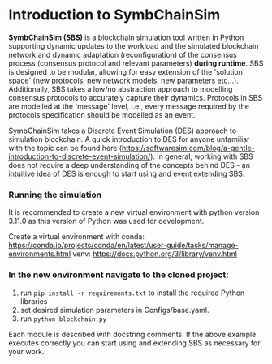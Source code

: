 # Introduction to SymbChainSim

**SymbChainSim (SBS)** is a blockchain simulation tool written in Python supporting dynamic updates to the workload and the simulated blockchain network and dynamic adaptation (reconfiguration) of the consensus process (consensus protocol and relevant parameters) **during runtime**. SBS is designed to be modular, allowing for easy extension of the 'solution space' (new protocols, new network models, new parameters etc...). Additionally, SBS takes a low/no abstraction approach to modelling consensus protocols to accurately capture their dynamics. Protocols in SBS are modelled at the 'message' level, i.e., every message required by the protocols specification should be modelled as an event. 

SymbChainSim takes a Discrete Event Simulation (DES) approach to simulation blockchain. A quick introduction to DES for anyone unfamiliar with the topic can be found here (https://softwaresim.com/blog/a-gentle-introduction-to-discrete-event-simulation/). In general, working with SBS does not require a deep understanding of the concepts behind DES - an intuitive idea of DES is enough to start using and event extending SBS.

### Running the simulation

It is recommended to create a new virtual environment with python version 3.11.0
as this version of Python was used for development.

Create a virtual environment with
conda: https://conda.io/projects/conda/en/latest/user-guide/tasks/manage-environments.html
venv: https://docs.python.org/3/library/venv.html

### In the new environment navigate to the cloned project:

1) run `pip install -r requirements.txt` to install the required Python libraries
2) set desired simulation parameters in Configs/base.yaml.
3) run `python blockchain.py`

Each module is described with docstring comments. 
If the above example executes correctly you can start using and extending SBS as necessary for your work.
